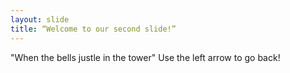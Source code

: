 ```yaml
---
layout: slide
title: “Welcome to our second slide!”
---
```

"When the bells justle in the tower"
Use the left arrow to go back!
